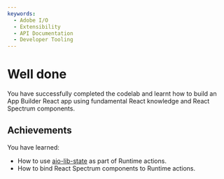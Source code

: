 ```yaml
---
keywords:
  - Adobe I/O
  - Extensibility
  - API Documentation
  - Developer Tooling
---
```


# Well done

You have successfully completed the codelab and learnt how to build an App Builder React app using fundamental React knowledge and React Spectrum components.

## Achievements

You have learned: 

* How to use [aio-lib-state](https://github.com/adobe/aio-lib-state) as part of Runtime actions.
* How to bind React Spectrum components to Runtime actions.        